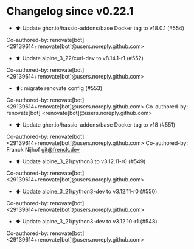 # Changelog since v0.22.1
- ⬆️ Update ghcr.io/hassio-addons/base Docker tag to v18.0.1 (#554)

Co-authored-by: renovate[bot] <29139614+renovate[bot]@users.noreply.github.com> 
- ⬆️ Update alpine_3_22/curl-dev to v8.14.1-r1 (#552)

Co-authored-by: renovate[bot] <29139614+renovate[bot]@users.noreply.github.com> 
- ⬆️: migrate renovate config (#553)

Co-authored-by: renovate[bot] <29139614+renovate[bot]@users.noreply.github.com>
Co-authored-by: renovate[bot] <renovate[bot]@users.noreply.github.com> 
- ⬆️ Update ghcr.io/hassio-addons/base Docker tag to v18 (#551)

Co-authored-by: renovate[bot] <29139614+renovate[bot]@users.noreply.github.com>
Co-authored-by: Franck Nijhof <git@frenck.dev> 
- ⬆️ Update alpine_3_21/python3 to v3.12.11-r0 (#549)

Co-authored-by: renovate[bot] <29139614+renovate[bot]@users.noreply.github.com> 
- ⬆️ Update alpine_3_21/python3-dev to v3.12.11-r0 (#550)

Co-authored-by: renovate[bot] <29139614+renovate[bot]@users.noreply.github.com> 
- ⬆️ Update alpine_3_21/python3-dev to v3.12.10-r1 (#548)

Co-authored-by: renovate[bot] <29139614+renovate[bot]@users.noreply.github.com> 
